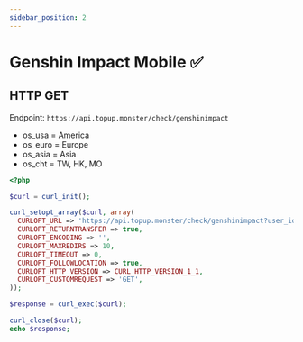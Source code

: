 ```yaml
---
sidebar_position: 2
---
```


# Genshin Impact Mobile ✅

## HTTP GET

Endpoint: `https://api.topup.monster/check/genshinimpact`

- os_usa = America
- os_euro = Europe
- os_asia = Asia
- os_cht = TW, HK, MO

```php
<?php

$curl = curl_init();

curl_setopt_array($curl, array(
  CURLOPT_URL => 'https://api.topup.monster/check/genshinimpact?user_id=xxx&zone_id=xxx&api_key=xxx',
  CURLOPT_RETURNTRANSFER => true,
  CURLOPT_ENCODING => '',
  CURLOPT_MAXREDIRS => 10,
  CURLOPT_TIMEOUT => 0,
  CURLOPT_FOLLOWLOCATION => true,
  CURLOPT_HTTP_VERSION => CURL_HTTP_VERSION_1_1,
  CURLOPT_CUSTOMREQUEST => 'GET',
));

$response = curl_exec($curl);

curl_close($curl);
echo $response;
```
